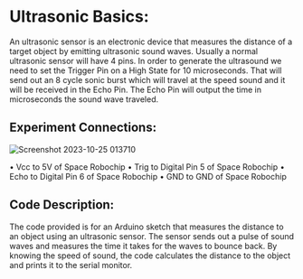 # Ultrasonic Basics:

An ultrasonic sensor is an electronic device that measures the distance of a target object by emitting ultrasonic sound waves. Usually a normal ultrasonic sensor will have 4 pins.
In order to generate the ultrasound we need to set the Trigger Pin on a High State for 10 microseconds.
That will send out an 8 cycle sonic burst which will travel at the speed sound and it will be received in the Echo Pin. 
The Echo Pin will output the time in microseconds the sound wave traveled.

## Experiment Connections:
![Screenshot 2023-10-25 013710](https://github.com/TheAkshantSaini/Robotics-Internship/assets/92256182/6a445c49-f5b3-44c7-b05f-29f55e702e66)

• Vcc to 5V of Space Robochip
• Trig to Digital Pin 5 of Space Robochip
• Echo to Digital Pin 6 of Space Robochip
• GND to GND of Space Robochip

## Code Description:

The code provided is for an Arduino sketch that measures the distance to an object using an ultrasonic sensor.
The sensor sends out a pulse of sound waves and measures the time it takes for the waves to bounce back.
By knowing the speed of sound, the code calculates the distance to the object and prints it to the serial monitor.
